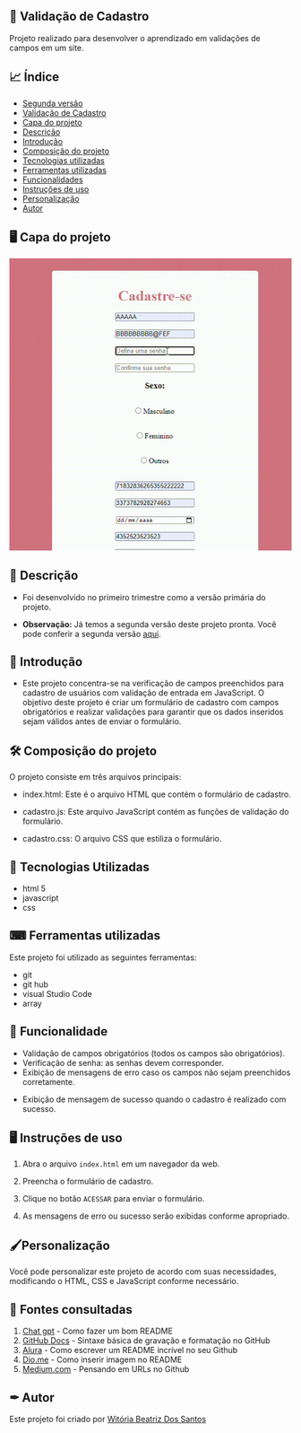 
## 📃 Validação de Cadastro

Projeto realizado para desenvolver o aprendizado em validações de campos em um site.

## 📈 Índice 
* [Segunda versão](https://witoriabeatriz.github.io/Cadastro-versao-final/)
* [Validação de Cadastro](https://github.com/Witoriabeatriz/Cadastro-versao-primaria/tree/main#-valida%C3%A7%C3%A3o-de-cadastro)  
* [Capa do projeto](https://github.com/Witoriabeatriz/Cadastro-versao-primaria/tree/main#%EF%B8%8F-capa-do-projeto)  
* [Descrição](https://github.com/Witoriabeatriz/Cadastro-versao-primaria/tree/main#-descri%C3%A7%C3%A3o)  
* [Introdução](https://github.com/Witoriabeatriz/Cadastro-versao-primaria/tree/main#-introdu%C3%A7%C3%A3o)  
* [Composição do projeto](https://github.com/Witoriabeatriz/Cadastro-versao-primaria/tree/main#%EF%B8%8F-composi%C3%A7%C3%A3o-do-projeto)  
* [Tecnologias utilizadas](https://github.com/Witoriabeatriz/Cadastro-versao-primaria/tree/main#-tecnologias-utilizadas)  
* [Ferramentas utilizadas](https://github.com/Witoriabeatriz/Cadastro-versao-primaria/tree/main#-ferramentas-utilizadas)  
* [Funcionalidades](https://github.com/Witoriabeatriz/Cadastro-versao-primaria/tree/main#-funcionalidade)
* [Instruções de uso](https://github.com/Witoriabeatriz/Cadastro-versao-primaria/tree/main#%EF%B8%8F-instru%C3%A7%C3%B5es-de-uso)
* [Personalização](https://github.com/Witoriabeatriz/Cadastro-versao-primaria/tree/main#%EF%B8%8Fpersonaliza%C3%A7%C3%A3o)
* [Autor](https://github.com/Witoriabeatriz/Cadastro-versao-primaria/tree/main#-autor)
 
## 🖥️ Capa do projeto

<img src="imgs/funcionando.gif">

## 📌 Descrição

* Foi desenvolvido no primeiro trimestre como a versão primária do projeto.

* **Observação:** Já temos a segunda versão deste projeto pronta. Você pode conferir a segunda versão [aqui](https://witoriabeatriz.github.io/Cadastro-versao-final/).


## 📝 Introdução

* Este projeto concentra-se na verificação de campos preenchidos para cadastro de usuários com validação de entrada em JavaScript. O objetivo deste projeto é criar um formulário de cadastro com campos obrigatórios e realizar validações para garantir que os dados inseridos sejam válidos antes de enviar o formulário.

## 🛠️ Composição do projeto 

O projeto consiste em três arquivos principais:

* index.html: Este é o arquivo HTML que contém o formulário de cadastro.

* cadastro.js: Este arquivo JavaScript contém as funções de validação do formulário.

* cadastro.css: O arquivo CSS que estiliza o formulário.


## 🤖 Tecnologias Utilizadas
* html 5
* javascript
* css

## ⌨ Ferramentas utilizadas

Este projeto foi utilizado as seguintes ferramentas:
* git
* git hub
* visual Studio Code
* array

## 👾 Funcionalidade

* Validação de campos obrigatórios (todos os campos são obrigatórios).
* Verificação de senha: as senhas devem corresponder.
* Exibição de mensagens de erro caso os campos não sejam preenchidos corretamente.
- Exibição de mensagem de sucesso quando o cadastro é realizado com sucesso.

## 🖥️ Instruções de uso
1. Abra o arquivo `index.html` em um navegador da web.

2. Preencha o formulário de cadastro.

3. Clique no botão `ACESSAR` para enviar o formulário.

4. As mensagens de erro ou sucesso serão exibidas conforme apropriado.

## 🖌️Personalização
Você pode personalizar este projeto de acordo com suas necessidades, modificando o HTML, CSS e JavaScript conforme necessário.  

## 🔗 Fontes consultadas
1. [Chat gpt](https://chat.openai.com/) - Como fazer um bom README    
2. [GitHub Docs](https://docs.github.com/pt/get-started/writing-on-github/getting-started-with-writing-and-formatting-on-github/basic-writing-and-formatting-syntax) - Sintaxe básica de gravação e formatação no GitHub    
3. [Alura](https://www.alura.com.br/artigos/escrever-bom-readme) - Como escrever um README incrível no seu Github    
4. [Dio.me](https://www.dio.me/articles/personalize-o-readme-no-github) - Como inserir imagem no README     
5. [Medium.com](https://medium.com/@afonsopacifer/pensando-em-urls-no-github-3517d97249d0) - Pensando em URLs no Github   

## ✒ Autor
Este projeto foi criado por [Witória Beatriz Dos Santos](https://github.com/Witoriabeatriz)

 



